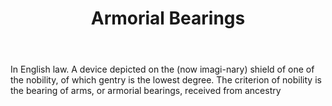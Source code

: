 ---
title: Armorial Bearings
letter: A
permalink: "/definitions/armorial-bearings.html"
body: In English law. A device depicted on the (now imagi-nary) shield of one of the
  nobility, of which gentry is the lowest degree. The criterion of nobility is the
  bearing of arms, or armorial bearings, received from ancestry
published_at: '2018-07-07'
source: Black's Law Dictionary
layout: post
---